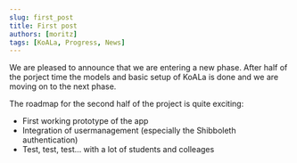 ```yaml
---
slug: first_post
title: First post
authors: [moritz]
tags: [KoALa, Progress, News]
---
```


We are pleased to announce that we are entering a new phase. After half of the porject time the models and basic setup of KoALa is done and we are moving on to the next phase.

The roadmap for the second half of the project is quite exciting:

- First working prototype of the app
- Integration of usermanagement (especially the Shibboleth authentication)
- Test, test, test… with a lot of students and colleages
